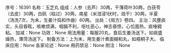 序号：16391
名称：玉芝丸
组成：人参（去芦）30两，干薄荷叶30两，白茯苓（去皮）30两，白矾（枯过）30两，南星（米泔浸1伏时，焙干）30两，半夏（汤洗7次，为未，生姜汁捣和作曲）60两。
出处：《局方》卷四。
主治：风壅痰实，头目昏眩，咳嗽烦满，咽膈不利，呕吐恶心，神志昏愦，心忪面热，痰唾稠粘。
加减：None
功效：None
用法用量：每服20丸，食后生姜汤送下。如痰盛燥热，薄菏汤送下。
制备方法：上为末，用生姜汁煮面糊和丸，如梧桐子大。
临床应用：None
各家论述：None
用药禁忌：None
附注：None
